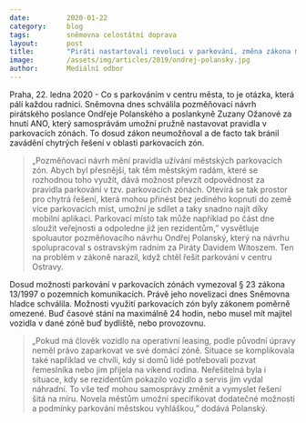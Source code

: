 ```yaml
---
date:         2020-01-22
category:     blog
tags:         sněmovna celostátní doprava
layout:       post
title:        "Piráti nastartovali revoluci v parkování, změna zákona městům umožní pružně nastavit pravidla"
image:        /assets/img/articles/2019/ondrej-polansky.jpg
author:       Mediální odbor
---
```




Praha, 22. ledna 2020 - Co s parkováním v centru města, to je otázka, která pálí každou radnici. Sněmovna dnes schválila pozměňovací návrh pirátského poslance Ondřeje Polanského a poslankyně Zuzany Ožanové za hnutí ANO, který samosprávám umožní pružně nastavovat pravidla v parkovacích zónách. To dosud zákon neumožňoval a de facto tak bránil zavádění chytrých řešení v oblasti parkovacích zón.  


> „Pozměňovací návrh mění pravidla užívání městských parkovacích zón. Abych byl přesnější, tak těm městským radám, které se rozhodnou toho využít, dává možnost převzít odpovědnost za pravidla parkování v tzv. parkovacích zónách. Otevírá se tak prostor pro chytrá řešení, která mohou přinést bez jediného kopnutí do země více parkovacích míst, umožní je sdílet a taky snadno najít díky mobilní aplikaci. Parkovací místo tak může například po část dne sloužit veřejnosti a odpoledne již jen rezidentům,” vysvětluje spoluautor pozměňovacího návrhu Ondřej Polanský, který na návrhu spolupracoval s ostravským radním za Piráty Davidem Witoszem. Ten na problém v zákoně narazil, když chtěl řešit parkování v centru Ostravy. 


Dosud možnosti parkování v parkovacích zónách vymezoval § 23 zákona 13/1997 o pozemních komunikacích. Právě jeho novelizaci dnes Sněmovna hladce schválila. Možnosti využití parkovacích zón byly zákonem poměrně omezené. Buď časové stání na maximálně 24 hodin, nebo musel mít majitel vozidla v dané zóně buď bydliště, nebo provozovnu.


> „Pokud má člověk vozidlo na operativní leasing, podle původní úpravy neměl právo zaparkovat ve své domácí zóně. Situace se komplikovala také například ve chvíli, kdy si domů lidé potřebovali pozvat řemeslníka nebo jim přijela na víkend rodina. Neřešitelná byla i situace, kdy se rezidentům pokazilo vozidlo a servis jim vydal náhradní. To vše teď mohou samosprávy změnit a vymyslet řešení šitá na míru. Novela městům umožní specifikovat dodatečné možnosti a podmínky parkování městskou vyhláškou,” dodává Polanský.


